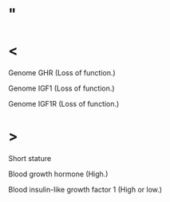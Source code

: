 # "

# <

Genome GHR
(Loss of function.)

Genome IGF1
(Loss of function.)

Genome IGF1R
(Loss of function.)

# >

Short stature

Blood growth hormone
(High.)

Blood insulin-like growth factor 1
(High or low.)
